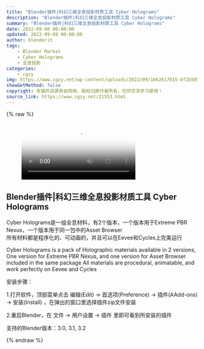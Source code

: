 ```yaml
---
title: "Blender插件|科幻三维全息投影材质工具 Cyber Holograms"
description: "Blender插件|科幻三维全息投影材质工具 Cyber Holograms"
summary: "Blender插件|科幻三维全息投影材质工具 Cyber Holograms"
date: 2022-09-08 00:00:00
updated: 2022-09-08 00:00:00
author: blenderit
tags: 
    - Blender Market
    - Cyber Holograms
    - 全息投影
categories:
    - cgzy
img: https://www.cgzy.net/wp-content/uploads/2022/09/1662617015-bf2b585aaeb7a04.jpg
showGetMethod: false
copyright: 本插件资源来自网络，版权归原作者所有，仅供交流学习使用！
source_link: https://www.cgzy.net/21553.html
---
```


{% raw %}
<figure class="wp-block-video aligncenter"><video controls poster="https://www.cgzy.net/wp-content/uploads/2022/09/1662617045-420ca954e333624.jpg" src="https://cloud.video.taobao.com/play/u/717183932/p/1/e/6/t/1/375502340247.mp4"></video></figure><div class="wp-block-pandastudio-title"><div class="title_style_01"><h2 id="h2-0">Blender插件|科幻三维全息投影材质工具 Cyber Holograms</h2></div></div><p>Cyber​​ Holograms是一组全息材料，有2个版本，一个版本用于Extreme PBR Nexus，一个版本用于同一包中的Asset Browser<br>所有材料都是程序化的、可动画的，并且可以在Eevee和Cycles上完美运行</p><p>Cyber Holograms is a pack of Holographic materials available in 2 versions, One version for Extreme PBR Nexus, and one version for Asset Browser included in the same package All materials are procedural, animatable, and work perfectly on Eevee and Cycles</p><div class="wp-block-pandastudio-title"><div class="title_style_01"><p>安装步骤：</p></div></div><p>1.打开软件，顶部菜单点击 编辑(Edit) → 首选项(Preference) → 插件(AAdd-ons) → 安装(Install) ，在弹出的窗口里选择插件zip文件安装</p><p>2.重启Blender，在 文件 → 用户设置 → 插件 里即可看到所安装的插件</p><div class="wp-block-pandastudio-tips"><div class="tip success "><p>支持的Blender版本：3.0, 3.1, 3.2</p>
</div></div>
<div style="display: none">cgzy</div>
{% endraw %}